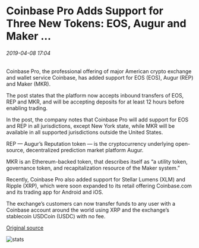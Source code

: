 # Coinbase Pro Adds Support for Three New Tokens: EOS, Augur and Maker ...

###### 2019-04-08 17:04

Coinbase Pro, the professional offering of major American crypto exchange and wallet service Coinbase, has added support for EOS (EOS), Augur (REP) and Maker (MKR).

The post states that the platform now accepts inbound transfers of EOS, REP and MKR, and will be accepting deposits for at least 12 hours before enabling trading.

In the post, the company notes that Coinbase Pro will add support for EOS and REP in all jurisdictions, except New York state, while MKR will be available in all supported jurisdictions outside the United States.

REP — Augur’s Reputation token — is the cryptocurrency underlying open-source, decentralized prediction market platform Augur.

MKR is an Ethereum-backed token, that describes itself as “a utility token, governance token, and recapitalization resource of the Maker system.”

Recently, Coinbase Pro also added support for Stellar Lumens (XLM) and Ripple (XRP), which were soon expanded to its retail offering Coinbase.com and its trading app for Android and iOS.

The exchange’s customers can now transfer funds to any user with a Coinbase account around the world using XRP and the exchange’s stablecoin USDCoin (USDC) with no fee.

[Original source](https://cointelegraph.com/news/coinbase-pro-adds-support-for-three-new-tokens-eos-augur-and-maker)

![stats](https://c.statcounter.com/11760860/0/a89fa40b/1/ "stats")